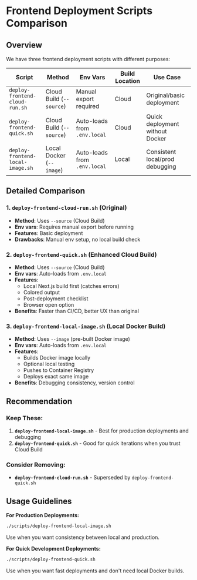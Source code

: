 # Frontend Deployment Scripts Comparison

## Overview

We have three frontend deployment scripts with different purposes:

| Script | Method | Env Vars | Build Location | Use Case |
|--------|--------|----------|----------------|----------|
| `deploy-frontend-cloud-run.sh` | Cloud Build (`--source`) | Manual export required | Cloud | Original/basic deployment |
| `deploy-frontend-quick.sh` | Cloud Build (`--source`) | Auto-loads from `.env.local` | Cloud | Quick deployment without Docker |
| `deploy-frontend-local-image.sh` | Local Docker (`--image`) | Auto-loads from `.env.local` | Local | Consistent local/prod debugging |

## Detailed Comparison

### 1. `deploy-frontend-cloud-run.sh` (Original)
- **Method**: Uses `--source` (Cloud Build)
- **Env vars**: Requires manual export before running
- **Features**: Basic deployment
- **Drawbacks**: Manual env setup, no local build check

### 2. `deploy-frontend-quick.sh` (Enhanced Cloud Build)
- **Method**: Uses `--source` (Cloud Build)
- **Env vars**: Auto-loads from `.env.local`
- **Features**: 
  - Local Next.js build first (catches errors)
  - Colored output
  - Post-deployment checklist
  - Browser open option
- **Benefits**: Faster than CI/CD, better UX than original

### 3. `deploy-frontend-local-image.sh` (Local Docker Build)
- **Method**: Uses `--image` (pre-built Docker image)
- **Env vars**: Auto-loads from `.env.local`
- **Features**:
  - Builds Docker image locally
  - Optional local testing
  - Pushes to Container Registry
  - Deploys exact same image
- **Benefits**: Debugging consistency, version control

## Recommendation

### Keep These:
1. **`deploy-frontend-local-image.sh`** - Best for production deployments and debugging
2. **`deploy-frontend-quick.sh`** - Good for quick iterations when you trust Cloud Build

### Consider Removing:
- **`deploy-frontend-cloud-run.sh`** - Superseded by `deploy-frontend-quick.sh`

## Usage Guidelines

**For Production Deployments:**
```bash
./scripts/deploy-frontend-local-image.sh
```
Use when you want consistency between local and production.

**For Quick Development Deployments:**
```bash
./scripts/deploy-frontend-quick.sh
```
Use when you want fast deployments and don't need local Docker builds.